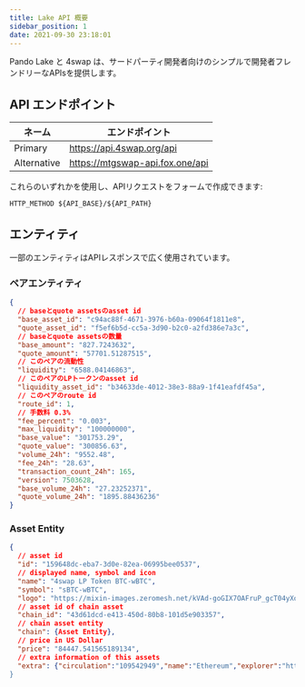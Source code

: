 ```yaml
---
title: Lake API 概要
sidebar_position: 1
date: 2021-09-30 23:18:01
---
```


Pando Lake と 4swap は、サードパーティ開発者向けのシンプルで開発者フレンドリーなAPIsを提供します。

## API エンドポイント

| ネーム         | エンドポイント                         |
| ----------- | ------------------------------- |
| Primary     | https://api.4swap.org/api       |
| Alternative | https://mtgswap-api.fox.one/api |

これらのいずれかを使用し、APIリクエストをフォームで作成できます:

```
HTTP_METHOD ${API_BASE}/${API_PATH}
```

## エンティティ

一部のエンティティはAPIレスポンスで広く使用されています。

### ペアエンティティ

```json
{
  // baseとquote assetsのasset id
  "base_asset_id": "c94ac88f-4671-3976-b60a-09064f1811e8",
  "quote_asset_id": "f5ef6b5d-cc5a-3d90-b2c0-a2fd386e7a3c",
  // baseとquote assetsの数量
  "base_amount": "827.7243632",
  "quote_amount": "57701.51287515",
  // このペアの流動性
  "liquidity": "6588.04146863",
  // このペアのLPトークンのasset id
  "liquidity_asset_id": "b34633de-4012-38e3-88a9-1f41eafdf45a",
  // このペアのroute id
  "route_id": 1,
  // 手数料 0.3%
  "fee_percent": "0.003",
  "max_liquidity": "100000000",
  "base_value": "301753.29",
  "quote_value": "300856.63",
  "volume_24h": "9552.48",
  "fee_24h": "28.63",
  "transaction_count_24h": 165,
  "version": 7503628,
  "base_volume_24h": "27.23252371",
  "quote_volume_24h": "1895.88436236"
}
```

### Asset Entity

```json
{
  // asset id
  "id": "159648dc-eba7-3d0e-82ea-06995bee0537",
  // displayed name, symbol and icon
  "name": "4swap LP Token BTC-wBTC",
  "symbol": "sBTC-wBTC",
  "logo": "https://mixin-images.zeromesh.net/kVAd-goGIX7OAFruP_gcT04yXomO4BfTFEyeroKPl38Ypc6KQnQZBdeVzp8VCOiDyD-4-A8Wyh_HiFztViJxjrSZezrlRl6Up5SCWw=s128",
  // asset id of chain asset
  "chain_id": "43d61dcd-e413-450d-80b8-101d5e903357",
  // chain asset entity
  "chain": {Asset Entity},
  // price in US Dollar
  "price": "84447.541565189134",
  // extra information of this assets
  "extra": {"circulation":"109542949","name":"Ethereum","explorer":"https://etherscan.io/","intro":{"en":["Ethereum is a decentralized open-source blockchain system that features its own cryptocurrency, Ether. ETH works as a platform for numerous other cryptocurrencies, as well as for the execution of decentralized smart contracts.","Ethereum was first described in a 2013 whitepaper by Vitalik Buterin. Buterinと他の共同創設者と一緒に、2014年夏のオンライン公開セールでプロジェクトの資金を確保し、2015年7月30日にブロックチェーンを正式ローンチしました。 「Ethereumが主張する目標は、分散型アプリケーションのグローバルプラットフォームになることです。 世界中のユーザーが、検閲、ダウンタイム、不正行為に強いソフトウェアを書いて実行できるようにします。 ]},"website":"https://www.etherum.org/","issue":"2014/7/24","total":"109542949"}
}
```